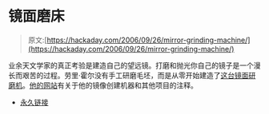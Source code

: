 # 镜面磨床

> 原文:[https://hackaday.com/2006/09/26/mirror-grinding-machine/](https://hackaday.com/2006/09/26/mirror-grinding-machine/)

业余天文学家的真正考验是建造自己的望远镜。打磨和抛光你自己的镜子是一个漫长而艰苦的过程。劳里·霍尔没有手工研磨毛坯，而是从零开始建造了[这台镜面研磨机](http://www.turbofast.com.au/astrotel/mirrorgrinding.html)。[他的网站](http://www.turbofast.com.au/)有关于他的镜像创建机器和其他项目的注释。

*   [永久链接](http://www.turbofast.com.au/astrotel/mirrorgrinding.html)